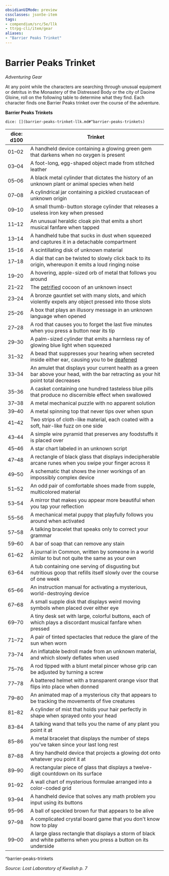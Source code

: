 ```yaml
---
obsidianUIMode: preview
cssclasses: json5e-item
tags:
- compendium/src/5e/llk
- ttrpg-cli/item/gear
aliases: 
- "Barrier Peaks Trinket"
---
```

# Barrier Peaks Trinket
*Adventuring Gear*  


At any point while the characters are searching through unusual equipment or detritus in the Monastery of the Distressed Body or the city of Daoine Gloine, roll on the following table to determine what they find. Each character finds one Barrier Peaks trinket over the course of the adventure.

**Barrier Peaks Trinkets**

`dice: [](barrier-peaks-trinket-llk.md#^barrier-peaks-trinkets)`

| dice: d100 | Trinket |
|------------|---------|
| 01–02 | A handheld device containing a glowing green gem that darkens when no oxygen is present |
| 03–04 | A foot-long, egg-shaped object made from stitched leather |
| 05–06 | A black metal cylinder that dictates the history of an unknown plant or animal species when held |
| 07–08 | A cylindrical jar containing a pickled crustacean of unknown origin |
| 09–10 | A small thumb-button storage cylinder that releases a useless iron key when pressed |
| 11–12 | An unusual heraldic cloak pin that emits a short musical fanfare when tapped |
| 13–14 | A handheld tube that sucks in dust when squeezed and captures it in a detachable compartment |
| 15–16 | A scintillating disk of unknown material |
| 17–18 | A dial that can be twisted to slowly click back to its origin, whereupon it emits a loud ringing noise |
| 19–20 | A hovering, apple-sized orb of metal that follows you around |
| 21–22 | The [petrified](/3-Mechanics/CLI/rules/conditions.md#petrified) cocoon of an unknown insect |
| 23–24 | A bronze gauntlet set with many slots, and which violently expels any object pressed into those slots |
| 25–26 | A box that plays an illusory message in an unknown language when opened |
| 27–28 | A rod that causes you to forget the last five minutes when you press a button near its tip |
| 29–30 | A palm-sized cylinder that emits a harmless ray of glowing blue light when squeezed |
| 31–32 | A bead that suppresses your hearing when secreted inside either ear, causing you to be [deafened](/3-Mechanics/CLI/rules/conditions.md#deafened) |
| 33–34 | An amulet that displays your current health as a green bar above your head, with the bar retracting as your hit point total decreases |
| 35–36 | A casket containing one hundred tasteless blue pills that produce no discernible effect when swallowed |
| 37–38 | A metal mechanical puzzle with no apparent solution |
| 39–40 | A metal spinning top that never tips over when spun |
| 41–42 | Two strips of cloth-like material, each coated with a soft, hair-like fuzz on one side |
| 43–44 | A simple wire pyramid that preserves any foodstuffs it is placed over |
| 45–46 | A star chart labeled in an unknown script |
| 47–48 | A rectangle of black glass that displays indecipherable arcane runes when you swipe your finger across it |
| 49–50 | A schematic that shows the inner workings of an impossibly complex device |
| 51–52 | An odd pair of comfortable shoes made from supple, multicolored material |
| 53–54 | A mirror that makes you appear more beautiful when you tap your reflection |
| 55–56 | A mechanical metal puppy that playfully follows you around when activated |
| 57–58 | A talking bracelet that speaks only to correct your grammar |
| 59–60 | A bar of soap that can remove any stain |
| 61–62 | A journal in Common, written by someone in a world similar to but not quite the same as your own |
| 63–64 | A tub containing one serving of disgusting but nutritious goop that refills itself slowly over the course of one week |
| 65–66 | An instruction manual for activating a mysterious, world-destroying device |
| 67–68 | A small supple disk that displays weird moving symbols when placed over either eye |
| 69–70 | A tiny desk set with large, colorful buttons, each of which plays a discordant musical fanfare when pressed |
| 71–72 | A pair of tinted spectacles that reduce the glare of the sun when worn |
| 73–74 | An inflatable bedroll made from an unknown material, and which slowly deflates when used |
| 75–76 | A rod tipped with a blunt metal pincer whose grip can be adjusted by turning a screw |
| 77–78 | A battered helmet with a transparent orange visor that flips into place when donned |
| 79–80 | An animated map of a mysterious city that appears to be tracking the movements of five creatures |
| 81–82 | A cylinder of mist that holds your hair perfectly in shape when sprayed onto your head |
| 83–84 | A talking wand that tells you the name of any plant you point it at |
| 85–86 | A metal bracelet that displays the number of steps you've taken since your last long rest |
| 87–88 | A tiny handheld device that projects a glowing dot onto whatever you point it at |
| 89–90 | A rectangular piece of glass that displays a twelve-digit countdown on its surface |
| 91–92 | A wall chart of mysterious formulae arranged into a color-coded grid |
| 93–94 | A handheld device that solves any math problem you input using its buttons |
| 95–96 | A ball of speckled brown fur that appears to be alive |
| 97–98 | A complicated crystal board game that you don't know how to play |
| 99–00 | A large glass rectangle that displays a storm of black and white patterns when you press a button on its underside |
^barrier-peaks-trinkets

*Source: Lost Laboratory of Kwalish p. 7*